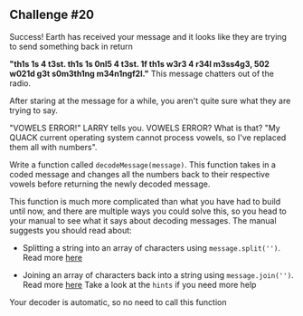 ## Challenge #20
Success! Earth has received your message and it looks like they are trying to send something back in return

**"th1s 1s 4 t3st. th1s 1s 0nl5 4 t3st. 1f th1s w3r3 4 r34l m3ss4g3, 502 w021d g3t s0m3th1ng m34n1ngf2l."** This message chatters out of the radio.

After staring at the message for a while, you aren't quite sure what they are trying to say.

"VOWELS ERROR!" LARRY tells you. VOWELS ERROR? What is that? "My QUACK current operating system cannot process vowels, so I've replaced them all with numbers".

Write a function called `decodeMessage(message)`. This function takes in a coded message and changes all the numbers back to their respective vowels before returning the newly decoded message.

This function is much more complicated than what you have had to build until now, and there are multiple ways you could solve this, so you head to your manual to see what it says about decoding messages. The manual suggests you should read about:

- Splitting a string into an array of characters using `message.split('')`. Read more [here](https://www.w3schools.com/jsref/jsref_split.asp)

- Joining an array of characters back into a string using `message.join('')`. Read more [here](https://www.w3schools.com/jsref/jsref_join.asp)
Take a look at the `hints` if you need more help

Your decoder is automatic, so no need to call this function
